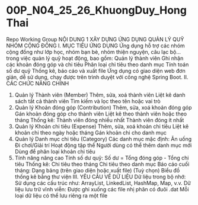 # 00P_N04_25_26_KhuongDuy_HongThai
Repo Working Group
NỘI DUNG 1
XÂY DỰNG ỨNG DỤNG QUẢN LÝ QUỸ NHÓM CỘNG ĐỒNG
I.  MỤC TIÊU ỨNG DỤNG
Ứng dụng hỗ trợ các nhóm cộng đồng như lớp học, nhóm bạn bè, nhóm thiện nguyện, câu lạc bộ... trong việc quản lý quỹ hoạt động, bao gồm:
Quản lý thành viên
Ghi nhận các khoản đóng góp và chi tiêu
Phân loại chi tiêu theo danh mục
Tính toán số dư quỹ
Thống kê, báo cáo và xuất file
Ứng dụng có giao diện web đơn giản, dễ sử dụng, chạy được trên trình duyệt với công nghệ Spring Boot.
II.  CÁC CHỨC NĂNG CHÍNH
1.  Quản lý Thành viên (Member)
Thêm, sửa, xoá thành viên
Liệt kê danh sách tất cả thành viên
Tìm kiếm và lọc theo tên hoặc vai trò
2.  Quản lý Khoản đóng góp (Contribution)
Thêm, sửa, xoá khoản đóng góp
Gán khoản đóng góp cho thành viên
Liệt kê theo thành viên hoặc theo tháng
Thống kê:
Thành viên đóng nhiều nhất
Thành viên đóng ít nhất
3.  Quản lý Khoản chi tiêu (Expense)
Thêm, sửa, xoá khoản chi tiêu
Liệt kê khoản chi theo ngày hoặc tháng
Gán khoản chi cho danh mục
4.  Quản lý Danh mục chi tiêu (Category)
Các danh mục mặc định:
Ăn uống
Đi chơi/Giải trí
Hoạt động tập thể
Người dùng có thể thêm danh mục mới
Dùng để phân loại khoản chi tiêu
5.  Tính năng nâng cao
Tính số dư quỹ:
Số dư = Tổng đóng góp - Tổng chi tiêu
Thống kê:
Chi tiêu theo tháng
Chi tiêu theo danh mục
Báo cáo cuối tháng:
Dạng bảng (trên giao diện hoặc xuất file)
(Tuỳ chọn) Biểu đồ thống kê bằng thư viện
III. YÊU CẦU VỀ DỮ LIỆU
Dữ liệu trong bộ nhớ:
Sử dụng các cấu trúc như: ArrayList, LinkedList, HashMap, Map, v.v.
Dữ liệu lưu trữ vĩnh viễn:
Được ghi xuống các file nhị phân có đuôi .dat
Mỗi loại dữ liệu có thể lưu riêng ra một file
